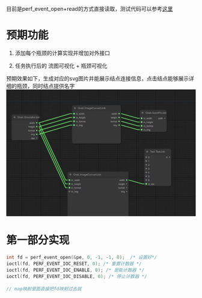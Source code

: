 

目前是perf_event_open+read的方式直接读取，测试代码可以参考[这里](../demo/READMD.md)

# 预期功能

1. 添加每个瓶颈的计算实现并增加对外接口

2. 任务执行后的 流图可视化 + 瓶颈可视化

预期效果如下，生成对应的svg图片并能展示结点连接信息，点击结点能够展示详细的瓶颈，同时结点提供名字
![Alt text](image/image-4.png)

# 第一部分实现
```c++
int fd = perf_event_open(&pe, 0, -1, -1, 0);  /* 设置好*/
ioctl(fd, PERF_EVENT_IOC_RESET, 0); /* 重置计数器 */
ioctl(fd, PERF_EVENT_IOC_ENABLE, 0); /* 是能计数器 */
ioctl(fd, PERF_EVENT_IOC_DISABLE, 0); /* 停止计数器 */

// map映射里面直接把fd映射过去就
```